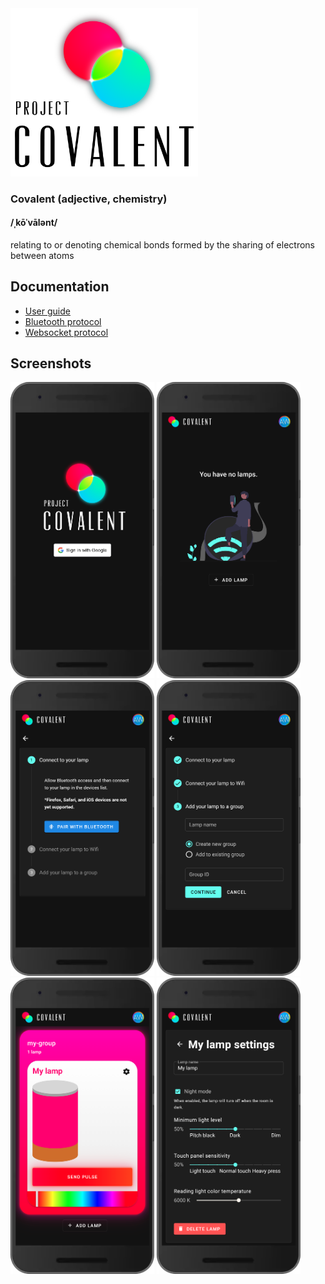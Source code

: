 <img src='https://raw.githubusercontent.com/alexwohlbruck/covalent/main/other-files/graphics/Logo%20full%20white%20bg.png' width='300'>

### Covalent (adjective, chemistry)

#### /ˌkōˈvālənt/
relating to or denoting chemical bonds formed by the sharing of electrons between atoms

## Documentation

- [User guide](/docs/user-guide.md)
- [Bluetooth protocol](/docs/bluetooth.md)
- [Websocket protocol](/docs/websockets.md)

## Screenshots
<p float="left">
  <img src='other-files/screenshots/home.png' width='230'>
  <img src='other-files/screenshots/empty.png' width='230'>
  <img src='other-files/screenshots/setup-1.png' width='230'>
  <img src='other-files/screenshots/setup-3.png' width='230'>
  <img src='other-files/screenshots/lamps.png' width='230'>
  <img src='other-files/screenshots/settings.png' width='230'>
</p>